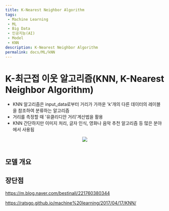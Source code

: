 ```yaml
---
title: K-Nearest Neighbor Algorithm
tags: 
 - Machine Learning
 - ML
 - Big Data
 - 인공지능(AI)
 - Model
 - KNN
description: K-Nearest Neighbor Algorithm
permalink: docs/ML/kNN
---
```


# K-최근접 이웃 알고리즘(KNN, K-Nearest Neighbor Algorithm)
- KNN 알고리즘은 input_data로부터 거리가 가까운 'k'개의 다른 데이터의 레이블을 참조하여 분류하는 알고리즘
- 거리를 측정할 때 '유클리디안 거리'계산법을 활용
- KNN 간단하지만 이미지 처리, 글자 인식, 영화나 음악 추천 알고리즘 등 많은 분야에서 사용됨

<center><img src='http://i.imgur.com/gLBo1gX.png'></center><br>

## 모델 개요

## 장단점

https://m.blog.naver.com/bestinall/221760380344

https://ratsgo.github.io/machine%20learning/2017/04/17/KNN/